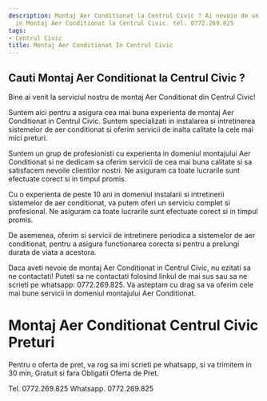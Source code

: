 ```yaml
---
description: Montaj Aer Conditionat la Centrul Civic ? Ai nevoie de un profesionist
  in Montaj Aer Conditionat la Centrul Civic. tel. 0772.269.825
tags:
- Centrul Civic
title: Montaj Aer Conditionat In Centrul Civic
---
```



## Cauti Montaj Aer Conditionat la Centrul Civic ?

Bine ai venit la serviciul nostru de montaj Aer Conditionat din Centrul Civic!

Suntem aici pentru a asigura cea mai buna experienta de montaj Aer Conditionat in Centrul Civic. Suntem specializati in instalarea si intretinerea sistemelor de aer conditionat si oferim servicii de inalta calitate la cele mai mici preturi.

Suntem un grup de profesionisti cu experienta in domeniul montajului Aer Conditionat si ne dedicam sa oferim servicii de cea mai buna calitate si sa satisfacem nevoile clientilor nostri. Ne asiguram ca toate lucrarile sunt efectuate corect si in timpul promis.

Cu o experienta de peste 10 ani in domeniul instalarii si intretinerii sistemelor de aer conditionat, va putem oferi un serviciu complet si profesional. Ne asiguram ca toate lucrarile sunt efectuate corect si in timpul promis.

De asemenea, oferim si servicii de intretinere periodica a sistemelor de aer conditionat, pentru a asigura functionarea corecta si pentru a prelungi durata de viata a acestora.

Daca aveti nevoie de montaj Aer Conditionat in Centrul Civic, nu ezitati sa ne contactati! Puteti sa ne contactati folosind linkul de mai sus sau sa ne scrieti pe whatsapp: 0772.269.825. Va asteptam cu drag sa va oferim cele mai bune servicii in domeniul montajului Aer Conditionat.

# Montaj Aer Conditionat Centrul Civic Preturi
Pentru o oferta de pret, va rog sa imi scrieti pe whatsapp, si va trimitem in 30 min, Gratuit si fara Obligatii Oferta de Pret.

Tel. 0772.269.825
Whatsapp. 0772.269.825